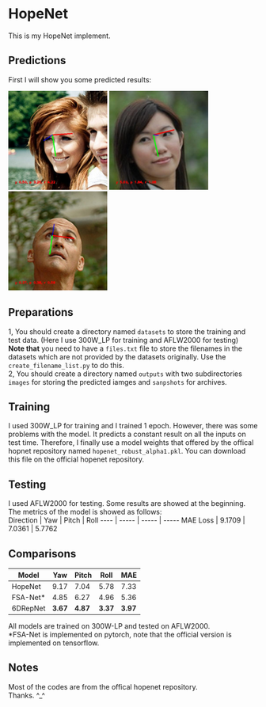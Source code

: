 # HopeNet
This is my HopeNet implement.  
## Predictions
First I will show you some predicted results:  

<img src="https://github.com/Younai2021/HopeNet/blob/main/demo/image00082.jpg" width="200"  /> <img src="https://github.com/Younai2021/HopeNet/blob/main/demo/image00202.jpg" width="200"  />
<img src="https://github.com/Younai2021/HopeNet/blob/main/demo/image00514.jpg" width="200"  />
## Preparations
1, You should create a directory named `datasets` to store the training and test data. (Here I use 300W_LP for training and AFLW2000 for testing)   
__Note that__ you need to have a `files.txt` file to store the filenames in the datasets which are not provided by the datasets originally. Use the `create_filename_list.py` to do this.  
2, You should create a directory named `outputs` with two subdirectories `images` for storing the predicted iamges and `sanpshots` for archives.
## Training
I used 300W_LP for training and I trained 1 epoch. However, there was some problems with the model. It predicts a constant result on all the inputs on test time. Therefore, I finally use a model weights that offered by the offical hopnet repository named `hopenet_robust_alpha1.pkl`. You can download this file on the official hopenet repository.

## Testing
I used AFLW2000 for testing. Some results are showed at the beginning.  
The metrics of the model is showed as follows:  
Direction | Yaw | Pitch | Roll
---- | -----  | ----- | -----
MAE Loss | 9.1709 | 7.0361 | 5.7762


## Comparisons
Model | Yaw | Pitch | Roll | MAE 
----|---- | -----  | ----- | -----
HopeNet | 9.17 | 7.04 | 5.78 | 7.33
FSA-Net* | 4.85 | 6.27 | 4.96 | 5.36
6DRepNet | __3.67__ | __4.87__ | __3.37__ | __3.97__

All models are trained on 300W-LP and tested on AFLW2000.  
*FSA-Net is implemented on pytorch, note that the official version is implemented on tensorflow.

## Notes
Most of the codes are from the offical hopenet repository.  
Thanks. ^_^
